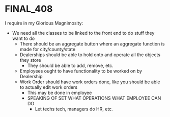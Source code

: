 # FINAL_408

<!-- Queries to be written:
- Customer finding dealerships, needs to be able to see all dealerships, by city, county, and state
- Customer needs to be able to see available vehicles at each dealership
- Customer needs to be able to see their purchase records
- Customer needs to be able to see their rental records 
- Customer needs to be able to see open work orders for them
- Create a view that has all address info all together (address, zip, city, county, state)

For getting python proj on your own machine w dependencies:
- Make sure you have `uv` installed
  - if not, run either `brew install uv` or `pip install uv `
  - `brew` better 
- clone github repo or pull new changes
- `cd app` to change to app directory
- run: `uv pip install -r pyproject.toml`
- then go to whatever IDE you're using to set interpeter
- find "Select Interpreter option"
- Add existing interpreter
- Go to folder where proj is, go to `.venv/bin/python3.13` and select it 
- and then you should be good  -->

I require in my Glorious Magnimosity:
- We need all the classes to be linked to the front end to do stuff they want to do 
    - There should be an aggregate button where an aggregate function is made for city/county/state
    - Dealerships should be able to hold onto and operate all the objects they store
        - They should be able to add, remove, etc.
    - Employees ought to have functionality to be worked on by Dealership 
    - Work Order should have work orders done, like you should be able to actually edit work orders 
        - This may be done in employee
        - SPEAKING OF SET WHAT OPERATIONS WHAT EMPLOYEE CAN DO
            - Let techs tech, managers do HR, etc.

            

